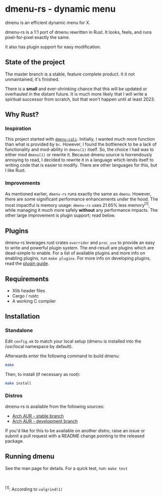 # dmenu-rs - dynamic menu

dmenu is an efficient dynamic menu for X.

dmenu-rs is a 1:1 port of dmenu rewritten in Rust. It looks, feels, and runs pixel-for-pixel exactly the same.

It also has plugin support for easy modification.

## State of the project

The master branch is a stable, feature complete product. It it not unmaintained; it's finished.

There is a __small__ and ever-shrinking chance that this will be updated or overhauled in the distant future. It is much more likely that I will write a spiritual successor from scratch, but that won't happen until at least 2023.

## Why Rust?

### Inspiration

This project started with [`dmenu-calc`](https://github.com/sumnerevans/menu-calc).
Initially, I wanted much more function than what is provided by `bc`. However, I
found the bottleneck to be a lack of functionality and mod-ability in `dmenu(1)`
itself. So, the choice I had was to either mod `dmenu(1)` or rewrite it. Because
dmenu source is horrendously annoying to read, I decided to rewrite it in a
language which lends itself to writing code that is easier to modify. There are
other languages for this, but I like Rust.

### Improvements

As mentioned earlier, `dmenu-rs` runs exactly the same as `dmenu`. However, there
are some significant performance enhancements under the hood. The most impactful
is memory usage: `dmenu-rs` uses 21.65% less memory<sup>[1]</sup>, while managing it much
more safely __without__ any performance impacts. The other large improvement is
plugin support; read below.

## Plugins

dmenu-rs leverages rust crates `overrider` and `proc_use` to provide an easy to
write and powerful plugin system. The end-result are plugins which are dead-simple
to enable.
For a list of available plugins and more info on
enabling plugins, run `make plugins`.
For more info on developing plugins, read the [plugin guide](src/plugins/README.md).

## Requirements

- Xlib header files
- Cargo / rustc
- A working C compiler

## Installation

### Standalone

Edit `config.mk` to match your local setup (dmenu is installed into
the /usr/local namespace by default).

Afterwards enter the following command to build dmenu:

```bash
make
```

Then, to install (if necessary as root):

```bash
make install
```

### Distros

dmenu-rs is available from the following sources:

- [Arch AUR - stable branch](https://aur.archlinux.org/packages/dmenu-rs/)
- [Arch AUR - development branch](https://aur.archlinux.org/packages/dmenu-rs-git/)

If you'd like for this to be available on another distro, raise an issue
or submit a pull request with a README change pointing to the released
package.

## Running dmenu

See the man page for details. For a quick test, run:
```make test```

<br/><br/>
<sup>[1]</sup>: According to `valgrind(1)`

